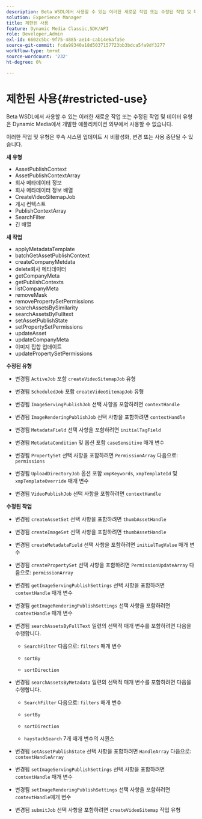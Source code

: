```yaml
---
description: Beta WSDL에서 사용할 수 있는 이러한 새로운 작업 또는 수정된 작업 및 데이터 유형은 Dynamic Media에서 개발한 애플리케이션 외부에서 사용할 수 없습니다.
solution: Experience Manager
title: 제한된 사용
feature: Dynamic Media Classic,SDK/API
role: Developer,Admin
exl-id: 6602c5bc-9f75-4885-ae14-cab14e6afa5e
source-git-commit: fcda99340a18d5037157723bb3bdca5fa9df3277
workflow-type: tm+mt
source-wordcount: '232'
ht-degree: 0%

---
```


# 제한된 사용{#restricted-use}

Beta WSDL에서 사용할 수 있는 이러한 새로운 작업 또는 수정된 작업 및 데이터 유형은 Dynamic Media에서 개발한 애플리케이션 외부에서 사용할 수 없습니다.

이러한 작업 및 유형은 후속 시스템 업데이트 시 비활성화, 변경 또는 사용 중단될 수 있습니다.

**새 유형**

* AssetPublishContext
* AssetPublishContextArray
* 회사 메타데이터 정보
* 회사 메타데이터 정보 배열
* CreateVideoSitemapJob
* 게시 컨텍스트
* PublishContextArray
* SearchFilter
* 긴 배열

**새 작업**

* applyMetadataTemplate
* batchGetAssetPublishContext
* createCompanyMetdata
* delete회사 메타데이터
* getCompanyMeta
* getPublishContexts
* listCompanyMeta
* removeMask
* removePropertySetPermissions
* searchAssetsBySimilarity
* searchAssetsByFulltext
* setAssetPublishState
* setPropertySetPermissions
* updateAsset
* updateCompanyMeta
* 이미지 집합 업데이트
* updatePropertySetPermissions

**수정된 유형**

* 변경됨 `ActiveJob` 포함 `createVideoSitemapJob` 유형

* 변경됨 `ScheduledJob` 포함 `createVideoSitemapJob` 유형

* 변경됨 `ImageServingPublishJob` 선택 사항을 포함하려면 `contextHandle`

* 변경됨 `ImageRenderingPublishJob` 선택 사항을 포함하려면 `contextHandle`

* 변경됨 `MetadataField` 선택 사항을 포함하려면 `initialTagField`

* 변경됨 `MetadataCondition` 및 옵션 포함 `caseSensitive` 매개 변수

* 변경됨 `PropertySet` 선택 사항을 포함하려면 `PermissionArray` 다음으로: `permissions`

* 변경됨 `UploadDirectoryJob` 옵션 포함 `xmpKeywords`, `xmpTemplateId` 및 `xmpTemplateOverride` 매개 변수

* 변경됨 `VideoPublishJob` 선택 사항을 포함하려면 `contextHandle`

**수정된 작업**

* 변경됨 `createAssetSet` 선택 사항을 포함하려면 `thumbAssetHandle`

* 변경됨 `createImageSet` 선택 사항을 포함하려면 `thumbAssetHandle`

* 변경됨 `createMetadataField` 선택 사항을 포함하려면 `initialTagValue` 매개 변수

* 변경됨 `createPropertySet` 선택 사항을 포함하려면 `PermissionUpdateArray` 다음으로: `permissionArray`

* 변경됨 `getImageServingPublishSettings` 선택 사항을 포함하려면 `contextHandle` 매개 변수

* 변경됨 `getImageRenderingPublishSettings` 선택 사항을 포함하려면 `contextHandle` 매개 변수

* 변경됨 `searchAssetsByFullText` 일련의 선택적 매개 변수를 포함하려면 다음을 수행합니다.

   * `SearchFilter` 다음으로: `filters` 매개 변수

   * `sortBy`
   * `sortDirection`

* 변경됨 `searchAssetsByMetadata` 일련의 선택적 매개 변수를 포함하려면 다음을 수행합니다.

   * `SearchFilter` 다음으로: `filters` 매개 변수

   * `sortBy`
   * `sortDirection`
   * `haystackSearch` 7개 매개 변수의 시퀀스

* 변경됨 `setAssetPublishState` 선택 사항을 포함하려면 `HandleArray` 다음으로: `contextHandleArray`

* 변경됨 `setImageServingPublishSettings` 선택 사항을 포함하려면 `contextHandle` 매개 변수

* 변경됨 `setImageRenderingPublishSettings` 선택 사항을 포함하려면 `contextHandle`매개 변수

* 변경됨 `submitJob` 선택 사항을 포함하려면 `createVideoSitemap` 작업 유형
